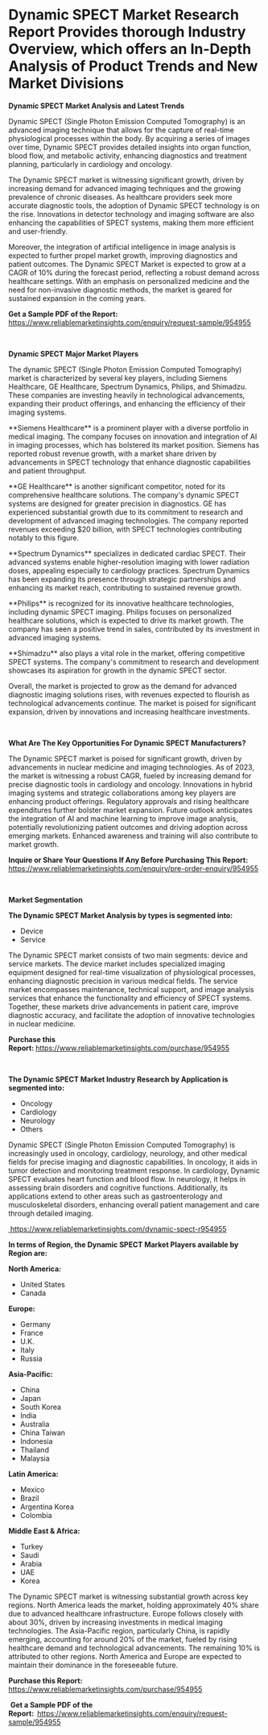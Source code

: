 <p><h1>Dynamic SPECT Market Research Report Provides thorough Industry Overview, which offers an In-Depth Analysis of Product Trends and New Market Divisions</h1></p><p><strong>Dynamic SPECT Market Analysis and Latest Trends</strong></p>
<p><p>Dynamic SPECT (Single Photon Emission Computed Tomography) is an advanced imaging technique that allows for the capture of real-time physiological processes within the body. By acquiring a series of images over time, Dynamic SPECT provides detailed insights into organ function, blood flow, and metabolic activity, enhancing diagnostics and treatment planning, particularly in cardiology and oncology.</p><p>The Dynamic SPECT market is witnessing significant growth, driven by increasing demand for advanced imaging techniques and the growing prevalence of chronic diseases. As healthcare providers seek more accurate diagnostic tools, the adoption of Dynamic SPECT technology is on the rise. Innovations in detector technology and imaging software are also enhancing the capabilities of SPECT systems, making them more efficient and user-friendly.</p><p>Moreover, the integration of artificial intelligence in image analysis is expected to further propel market growth, improving diagnostics and patient outcomes. The Dynamic SPECT Market is expected to grow at a CAGR of 10% during the forecast period, reflecting a robust demand across healthcare settings. With an emphasis on personalized medicine and the need for non-invasive diagnostic methods, the market is geared for sustained expansion in the coming years.</p></p>
<p><strong>Get a Sample PDF of the Report:&nbsp;</strong> <a href="https://www.reliablemarketinsights.com/enquiry/request-sample/954955?utm_campaign=3020&utm_medium=2&utm_source=Github&utm_content=ia&utm_term=18042025&utm_id=dynamic-spect">https://www.reliablemarketinsights.com/enquiry/request-sample/954955</a></p>
<p>&nbsp;</p>
<p><strong>Dynamic SPECT Major Market Players</strong></p>
<p><p>The dynamic SPECT (Single Photon Emission Computed Tomography) market is characterized by several key players, including Siemens Healthcare, GE Healthcare, Spectrum Dynamics, Philips, and Shimadzu. These companies are investing heavily in technological advancements, expanding their product offerings, and enhancing the efficiency of their imaging systems.</p><p>**Siemens Healthcare** is a prominent player with a diverse portfolio in medical imaging. The company focuses on innovation and integration of AI in imaging processes, which has bolstered its market position. Siemens has reported robust revenue growth, with a market share driven by advancements in SPECT technology that enhance diagnostic capabilities and patient throughput.</p><p>**GE Healthcare** is another significant competitor, noted for its comprehensive healthcare solutions. The company's dynamic SPECT systems are designed for greater precision in diagnostics. GE has experienced substantial growth due to its commitment to research and development of advanced imaging technologies. The company reported revenues exceeding $20 billion, with SPECT technologies contributing notably to this figure.</p><p>**Spectrum Dynamics** specializes in dedicated cardiac SPECT. Their advanced systems enable higher-resolution imaging with lower radiation doses, appealing especially to cardiology practices. Spectrum Dynamics has been expanding its presence through strategic partnerships and enhancing its market reach, contributing to sustained revenue growth.</p><p>**Philips** is recognized for its innovative healthcare technologies, including dynamic SPECT imaging. Philips focuses on personalized healthcare solutions, which is expected to drive its market growth. The company has seen a positive trend in sales, contributed by its investment in advanced imaging systems.</p><p>**Shimadzu** also plays a vital role in the market, offering competitive SPECT systems. The company's commitment to research and development showcases its aspiration for growth in the dynamic SPECT sector.</p><p>Overall, the market is projected to grow as the demand for advanced diagnostic imaging solutions rises, with revenues expected to flourish as technological advancements continue. The market is poised for significant expansion, driven by innovations and increasing healthcare investments.</p></p>
<p>&nbsp;</p>
<p><strong>What Are The Key Opportunities For Dynamic SPECT Manufacturers?</strong></p>
<p><p>The Dynamic SPECT market is poised for significant growth, driven by advancements in nuclear medicine and imaging technologies. As of 2023, the market is witnessing a robust CAGR, fueled by increasing demand for precise diagnostic tools in cardiology and oncology. Innovations in hybrid imaging systems and strategic collaborations among key players are enhancing product offerings. Regulatory approvals and rising healthcare expenditures further bolster market expansion. Future outlook anticipates the integration of AI and machine learning to improve image analysis, potentially revolutionizing patient outcomes and driving adoption across emerging markets. Enhanced awareness and training will also contribute to market growth.</p></p>
<p><strong>Inquire or Share Your Questions If Any Before Purchasing This Report:</strong> <a href="https://www.reliablemarketinsights.com/enquiry/pre-order-enquiry/954955?utm_campaign=3020&utm_medium=2&utm_source=Github&utm_content=ia&utm_term=18042025&utm_id=dynamic-spect">https://www.reliablemarketinsights.com/enquiry/pre-order-enquiry/954955</a></p>
<p>&nbsp;</p>
<p><strong>Market Segmentation</strong></p>
<p><strong>The Dynamic SPECT Market Analysis by types is segmented into:</strong></p>
<p><ul><li>Device</li><li>Service</li></ul></p>
<p><p>The Dynamic SPECT market consists of two main segments: device and service markets. The device market includes specialized imaging equipment designed for real-time visualization of physiological processes, enhancing diagnostic precision in various medical fields. The service market encompasses maintenance, technical support, and image analysis services that enhance the functionality and efficiency of SPECT systems. Together, these markets drive advancements in patient care, improve diagnostic accuracy, and facilitate the adoption of innovative technologies in nuclear medicine.</p></p>
<p><strong>Purchase this Report:&nbsp;</strong><a href="https://www.reliablemarketinsights.com/purchase/954955?utm_campaign=3020&utm_medium=2&utm_source=Github&utm_content=ia&utm_term=18042025&utm_id=dynamic-spect">https://www.reliablemarketinsights.com/purchase/954955</a></p>
<p>&nbsp;</p>
<p><strong>The Dynamic SPECT Market Industry Research by Application is segmented into:</strong></p>
<p><ul><li>Oncology</li><li>Cardiology</li><li>Neurology</li><li>Others</li></ul></p>
<p><p>Dynamic SPECT (Single Photon Emission Computed Tomography) is increasingly used in oncology, cardiology, neurology, and other medical fields for precise imaging and diagnostic capabilities. In oncology, it aids in tumor detection and monitoring treatment response. In cardiology, Dynamic SPECT evaluates heart function and blood flow. In neurology, it helps in assessing brain disorders and cognitive functions. Additionally, its applications extend to other areas such as gastroenterology and musculoskeletal disorders, enhancing overall patient management and care through detailed imaging.</p></p>
<p><a href="https://www.reliablemarketinsights.com/dynamic-spect-r954955?utm_campaign=3020&utm_medium=2&utm_source=Github&utm_content=ia&utm_term=18042025&utm_id=dynamic-spect">&nbsp;https://www.reliablemarketinsights.com/dynamic-spect-r954955</a></p>
<p><strong>In terms of Region, the Dynamic SPECT Market Players available by Region are:</strong></p>
<p>
    <p> <strong> North America: </strong>
        <ul>
            <li>United States</li>
            <li>Canada</li>
        </ul>
        </p> 
    <p> <strong> Europe: </strong>
        <ul>
            <li>Germany</li>
            <li>France</li>
            <li>U.K.</li>
            <li>Italy</li>
            <li>Russia</li>
        </ul>
        </p> 
    <p> <strong> Asia-Pacific: </strong>
        <ul>
            <li>China</li>
            <li>Japan</li>
            <li>South Korea</li>
            <li>India</li>
            <li>Australia</li>
            <li>China Taiwan</li>
            <li>Indonesia</li>
            <li>Thailand</li>
            <li>Malaysia</li>
        </ul>
        </p> 
    <p> <strong> Latin America: </strong>
        <ul>
            <li>Mexico</li>
            <li>Brazil</li>
            <li>Argentina Korea</li>
            <li>Colombia</li>
        </ul>
        </p> 
    <p> <strong> Middle East & Africa: </strong>
        <ul>
            <li>Turkey</li>
            <li>Saudi</li>
            <li>Arabia</li>
            <li>UAE</li>
            <li>Korea</li>
        </ul>
    </p>
    </p>
<p><p>The Dynamic SPECT market is witnessing substantial growth across key regions. North America leads the market, holding approximately 40% share due to advanced healthcare infrastructure. Europe follows closely with about 30%, driven by increasing investments in medical imaging technologies. The Asia-Pacific region, particularly China, is rapidly emerging, accounting for around 20% of the market, fueled by rising healthcare demand and technological advancements. The remaining 10% is attributed to other regions. North America and Europe are expected to maintain their dominance in the foreseeable future.</p></p>
<p><strong>Purchase this Report: </strong><a href="https://www.reliablemarketinsights.com/purchase/954955?utm_campaign=3020&utm_medium=2&utm_source=Github&utm_content=ia&utm_term=18042025&utm_id=dynamic-spect">https://www.reliablemarketinsights.com/purchase/954955</a></p>
<p>&nbsp;<strong>Get a Sample PDF of the Report:&nbsp;&nbsp;</strong><a href="https://www.reliablemarketinsights.com/enquiry/request-sample/954955?utm_campaign=3020&utm_medium=2&utm_source=Github&utm_content=ia&utm_term=18042025&utm_id=dynamic-spect">https://www.reliablemarketinsights.com/enquiry/request-sample/954955</a></p>
<p><strong></strong></p>
<p><p></p><p></p><p></p></p>